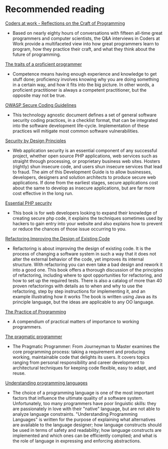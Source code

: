 # Recommended reading #

[Coders at work - Reflections on the Craft of Programming](http://codersatwork.com/)

* Based on nearly eighty hours of conversations with fifteen all-time great programmers and computer scientists, the Q&A interviews in Coders at Work provide a multifaceted view into how great programmers learn to program, how they practice their craft, and what they think about the future of programming.

[The traits of a proficient programmer](https://www.oreilly.com/ideas/the-traits-of-a-proficient-programmer)

* Competence means having enough experience and knowledge to get stuff done; proficiency involves knowing why you are doing something in a certain way, and how it fits into the big picture. In other words, a proficient practitioner is always a competent practitioner, but the opposite may not be true.

[OWASP Secure Coding Guidelines](https://www.owasp.org/images/0/08/OWASP_SCP_Quick_Reference_Guide_v2.pdf)

* This technology agnostic document defines a set of general software security coding practices, in a checklist format, that can be integrated into the software development life-cycle. Implementation of these practices will mitigate most common software vulnerabilities.

[Security by Design Principles](https://www.owasp.org/index.php/Security_by_Design_Principles)

* Web application security is an essential component of any successful project, whether open source PHP applications, web services such as straight through processing, or proprietary business web sites. Hosters (rightly) shun insecure code, and users shun insecure services that lead to fraud. The aim of this Development Guide is to allow businesses, developers, designers and solution architects to produce secure web applications. If done from the earliest stages, secure applications cost about the same to develop as insecure applications, but are far more cost effective in the long run.

[Essential PHP security](https://openlibrary.org/works/OL5965936W/Essential_PHP_security)

 * This book is for web developers looking to expand their knowledge of creating secure php code, it explains the techniques sometimes used by hackers to gain entry into your website and also explains how to prevent or reduce the chances of those issue occurring to you.

[Refactoring Improving the Design of Existing Code](https://openlibrary.org/books/OL7407595M/Refactoring)

 * Refactoring is about improving the design of existing code. It is the process of changing a software system in such a way that it does not alter the external behavior of the code, yet improves its internal structure. With refactoring you can even take a bad design and rework it into a good one. This book offers a thorough discussion of the principles of refactoring, including where to spot opportunities for refactoring, and how to set up the required tests. There is also a catalog of more than 40 proven refactorings with details as to when and why to use the refactoring, step by step instructions for implementing it, and an example illustrating how it works The book is written using Java as its principle language, but the ideas are applicable to any OO language.

[The Practice of Programming](https://openlibrary.org/works/OL15333872W/The_Practice_of_Programming_%28Addison-Wesley_Professional_Computing_Series%29)

 * A compendium of practical matters of importance to working programmers.

[The pragmatic programmer](https://openlibrary.org/works/OL5748544W/The_pragmatic_programmer)

 * The Pragmatic Programmer: From Journeyman to Master examines the core programming process: taking a requirement and producing working, maintainable code that delights its users. It covers topics ranging from personal responsibility and career development to architectural techniques for keeping code flexible, easy to adapt, and reuse.

[Understanding programming languages](https://openlibrary.org/works/OL1875800W/Understanding_programming_languages)

 * The choice of a programming language is one of the most important factors that influence the ultimate quality of a software system. Unfortunately, too many programmers have poor linguistic skills: they are passionately in love with their "native" language, but are not able to analyze language constraints. "Understanding Programming Languages" is written for the purpose of explaining what alternatives are available to the language designer; how language constructs should be used in terms of safety and readability; how language constructs are implemented and which ones can be efficiently complied; and what is the role of language in expressing and enforcing abstractions.
